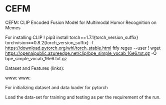 # CEFM
CEFM: CLIP Encoded Fusion Model for Multimodal Humor Recognition on Memes

For installing CLIP ! pip3 install torch==1.7.1{torch_version_suffix} torchvision==0.8.2{torch_version_suffix} -f https://download.pytorch.org/whl/torch_stable.html ftfy regex --user ! wget https://openaipublic.azureedge.net/clip/bpe_simple_vocab_16e6.txt.gz -O bpe_simple_vocab_16e6.txt.gz

Dataset and Features (links):

www: www:

For initializing dataset and data loader for pytorch

Load the data-set for training and testing as per the requirement of the run.
